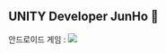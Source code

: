 ## UNITY Developer JunHo 👋

안드로이드 게임 : <a href="https://play.google.com/store/apps/details?id=com.Tommy.onetoinfinity" target="_blank"><img src="https://img.shields.io/badge/1to∞-34A853?style=plastic&logo=android&logoColor=000000"/></a>
